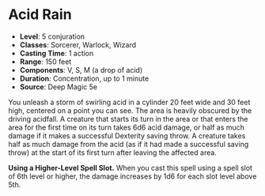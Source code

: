 # Acid Rain

- **Level**: 5 conjuration
- **Classes**: Sorcerer, Warlock, Wizard
- **Casting Time**: 1 action
- **Range**: 150 feet
- **Components**: V, S, M (a drop of acid)
- **Duration**: Concentration, up to 1 minute
- **Source**: Deep Magic 5e

You unleash a storm of swirling acid in a cylinder 20 feet wide and 30 feet high, centered on a point you can see. The area is heavily obscured by the driving acidfall. A creature that starts its turn in the area or that enters the area for the first time on its turn takes 6d6 acid damage, or half as much damage if it makes a successful Dexterity saving throw. A creature takes half as much damage from the acid (as if it had made a successful saving throw) at the start of its first turn after leaving the affected area.

**Using a Higher-Level Spell Slot.** When you cast this spell using a spell slot of 6th level or higher, the damage increases by 1d6 for each slot level above 5th.

